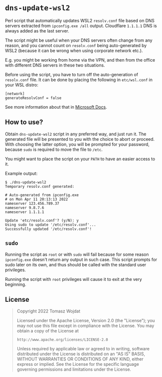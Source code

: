 # `dns-update-wsl2`

Perl script that automatically updates WSL2 `resolv.conf` file based on
DNS servers extracted from `ipconfig.exe /all` output. Cloudflare
`1.1.1.1` DNS is always added as the last server.

The script might be useful when your DNS servers often change from any
reason, and you cannot count on `resolv.conf` being auto-generated by
WSL2 (because it can be wrong when using corporate network etc.).

E.g. you might be working from home via the VPN, and then from the
office with different DNS servers in these two situations.

Before using the script, you have to turn off the auto-generation of
`resolv.conf` file. It can be done by placing the following in
`etc/wsl.conf` in your WSL distro:

```plaintext
[network]
generateResolvConf = false
```

See more information about that in [Microsoft
Docs](https://docs.microsoft.com/en-us/windows/wsl/wsl-config#network-settings).

## How to use?

Obtain `dns-update-wsl2` script in any preferred way, and just run it.
The generated file will be presented to you with the choice to abort or
proceed. With choosing the latter option, you will be prompted for your
password, because `sudo` is required to move the file to `/etc`.

You might want to place the script on your `PATH` to have an easier
access to it.

Example output:

```plaintext
$ ./dns-update-wsl2
Temporary resolv.conf generated:

# Auto-generated from ipconfig.exe
# on Mon Apr 11 20:13:13 2022
nameserver 123.456.789.37
nameserver 9.8.7.6
nameserver 1.1.1.1

Update 'etc/resolv.conf'? (y/N): y
Using sudo to update '/etc/resolv.conf'...
Successfully updated '/etc/resolv.conf'!
```

## `sudo`

Running the script as `root` or with `sudo` will fail because for some
reason `ipconfig.exe` doesn't return any output in such case. This
script prompts for sudo later on its own, and thus should be called with
the standard user privileges.

Running the script with `root` privileges will cause it to exit at the
very beginning.

## License

> Copyright 2022 Tomasz Wojdat
>
> Licensed under the Apache License, Version 2.0 (the "License"); you
> may not use this file except in compliance with the License. You may
> obtain a copy of the License at
>
>     http://www.apache.org/licenses/LICENSE-2.0
>
> Unless required by applicable law or agreed to in writing, software
> distributed under the License is distributed on an "AS IS" BASIS,
> WITHOUT WARRANTIES OR CONDITIONS OF ANY KIND, either express or
> implied. See the License for the specific language governing
> permissions and limitations under the License.
